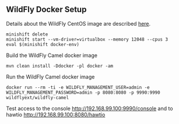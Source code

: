 ## WildFly Docker Setup

Details about the WildFly CentOS image are described [here](https://github.com/openshift/openshift-docs/blob/master/using_images/s2i_images/wildfly.adoc).

    minishift delete
    minishift start --vm-driver=virtualbox --memory 12048 --cpus 3 
    eval $(minishift docker-env)
    
Build the WildFly Camel docker image

    mvn clean install -Ddocker -pl docker -am

Run the WildFly Camel docker image

    docker run --rm -ti -e WILDFLY_MANAGEMENT_USER=admin -e WILDFLY_MANAGEMENT_PASSWORD=admin -p 8080:8080 -p 9990:9990 wildflyext/wildfly-camel
    
Test access to the console http://192.168.99.100:9990/console and to hawtio http://192.168.99.100:8080/hawtio

